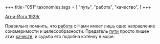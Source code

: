 +++
title="051"
taxonomies.tags = [
 "путь",
 "работа",
 "качество",
]
+++

[Агни-Йога 1929г](/agni/1929)

Правильно помнить, что [работа](/tags/работа) с Нами имеет лишь одно направление соизмеримости и целесообразности. Предатель [пути](/tags/путь) просто лишён этих [качеств](/tags/качество), и судьба его подобна котёнку в море.